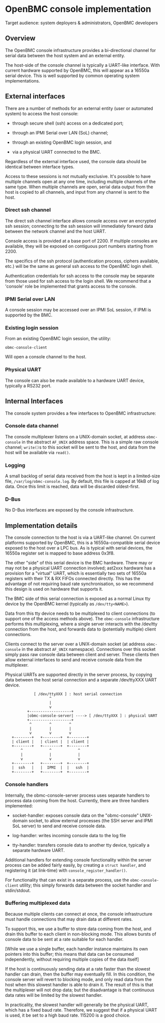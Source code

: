 OpenBMC console implementation
==============================

Target audience: system deployers & administrators, OpenBMC developers

Overview
--------

The OpenBMC console infrastructure provides a bi-directional channel for serial
data between the host system and an external entity.

The host-side of the console channel is typically a UART-like interface. With
current hardware supported by OpenBMC, this will appear as a 16550a serial
device. This is well supported by common operating system implementations.

External interfaces
-------------------

There are a number of methods for an external entity (user or automated system)
to access the host console:

 - through secure shell (ssh) access on a dedicated port;

 - through an IPMI Serial over LAN (SoL) channel;

 - through an existing OpenBMC login session, and

 - via a physical UART connected to the BMC.

Regardless of the external interface used, the console data should be identical
between interface types.

Access to these sessions is not mutually exclusive. It's possible to have
multiple channels open at any one time, including multiple channels of the same
type. When multiple channels are open, serial data output from the host is
copied to all channels, and input from any channel is sent to the host.

### Direct ssh channel

The direct ssh channel interface allows console access over an encrypted
ssh session; connecting to the ssh session will immediately forward data
between the network channel and the host UART.

Console access is provided at a base port of 2200. If multiple consoles
are available, they will be exposed on contiguous port numbers starting
from 2200.

The specifics of the ssh protocol (authentication process, ciphers available,
etc.) will be the same as general ssh access to the OpenBMC login shell.

Authentication credentials for ssh access to the console may be separate from
those used for ssh access to the login shell. We recommend that a 'console'
role be implemented that grants access to the console.

### IPMI Serial over LAN

A console session may be accessed over an IPMI SoL session, if IPMI is supported
by the BMC.

### Existing login session

From an existing OpenBMC login session, the utility:

    obmc-console-client

Will open a console channel to the host.

### Physical UART

The console can also be made available to a hardware UART device, typically a
RS232 port.

Internal Interfaces
-------------------

The console system provides a few interfaces to OpenBMC infrastructure:

### Console data channel

The console multiplexer listens on a UNIX-domain socket, at address
`obmc-console` in the abstract `AF_UNIX` address space. This is a simple raw
console channel; `write()`s to this socket will be sent to the host, and data
from the host will be available via `read()`.

### Logging

A small backlog of serial data received from the host is kept in a limited-size
file, `/var/log/obmc-console.log`. By default, this file is capped at 16kB of
log data. Once this limit is reached, data will be discarded oldest-first.

### D-Bus

No D-Bus interfaces are exposed by the console infrastructure.

Implementation details
----------------------

The console connection to the host is via a UART-like channel. On current
platforms supported by OpenBMC, this is a 16550a-compatible serial device
exposed to the host over a LPC bus. As is typical with serial devices, the
16550a register set is mapped to base address 0x3f8.

The other "side" of this serial device is the BMC hardware. There may or may not
be a physical UART connection involved; ast2xxx hardware has a provision for a
"virtual" UART, which is essentially two sets of 16550a registers with their TX
& RX FIFOs connected directly. This has the advantage of not requiring baud rate
synchronisation, so we recommend this design is used on hardware that supports
it.

The BMC side of this serial connection is exposed as a normal Linux tty device
by the OpenBMC kernel (typically as `/dev/tty<NAME>`).

Data from this tty device needs to be multiplexed to client connections (to
support one of the access methods above). The `obmc-console` infrastructure
performs this multiplexing, where a single server interacts with the /dev/tty
connection from the host, and forwards data to (potentially multiple) client
connections.

Clients connect to the server over a UNIX-domain socket (at address
`obmc-console` in the abstract `AF_UNIX` namespace). Connections over this
socket simply pass raw console data between client and server. These clients
then allow external interfaces to send and receive console data from the
multiplexer.

Physical UARTs are supported directly in the server process, by copying data
between the host serial connection and a separate /dev/ttyXXX UART device.


                 [ /dev/ttyXXX ] : host serial connection
                        ^
                        |
                        v
              +-------------------+
              |obmc-console-server| ----> [ /dev/ttyXXX ] : physical UART
              +-------------------+
               ^        ^        ^
               |        |        |
               v        v        v
       +--------+   +--------+  +--------+
       | client |   | client |  | client |
       +--------+   +--------+  +--------+
           ^            ^            ^
           |            |            |
           v            v            v
       +--------+   +--------+  +--------+
       |  ssh   |   |  IPMI  |  |   ssh  |
       +--------+   +--------+  +--------+

### Console handlers

Internally, the obmc-console-server process uses separate handlers to process
data coming from the host. Currently, there are three handlers implemented:

 - socket-handler: exposes console data on the "obmc-console" UNIX-domain
   socket, to allow external processes (the SSH server and IPMI SoL server)
   to send and receive console data.

 - log-handler: writes incoming console data to the log file

 - tty-handler: transfers console data to another tty device, typically a
   separate hardware UART.

Additional handlers for extending console functionality within the server
process can be added fairly easily, by creating a `struct handler`, and
registering it (at link-time) with `console_register_handler()`.

For functionality that can exist in a separate process, use the
`obmc-console-client` utility; this simply forwards data between the socket
handler and stdin/stdout.

### Buffering multiplexed data

Because multiple clients can connect at once, the console infrastructure must
handle connections that may drain data at different rates.

To support this, we use a buffer to store data coming from the host, and drain
this buffer to each client in non-blocking mode. This allows bursts of console
data to be sent at a rate suitable for each handler.

[While we use a single buffer, each handler instance maintains its own pointers
into this buffer; this means that data can be consumed independently, without
requiring multiple copies of the data itself]

If the host is continuously sending data at a rate faster than the slowest
handler can drain, then the buffer may eventually fill. In this condition, the
console server will revert to blocking mode, and only read data from the host
when this slowest handler is able to drain it. The result of this is that the
multiplexer will not drop data; but the disadvantage is that continuous data
rates will be limited by the slowest handler.

In practicality, the slowest handler will generally be the physical UART, which
has a fixed baud rate. Therefore, we suggest that if a physical UART is used, it
be set to a high baud rate. 115200 is a good choice.

